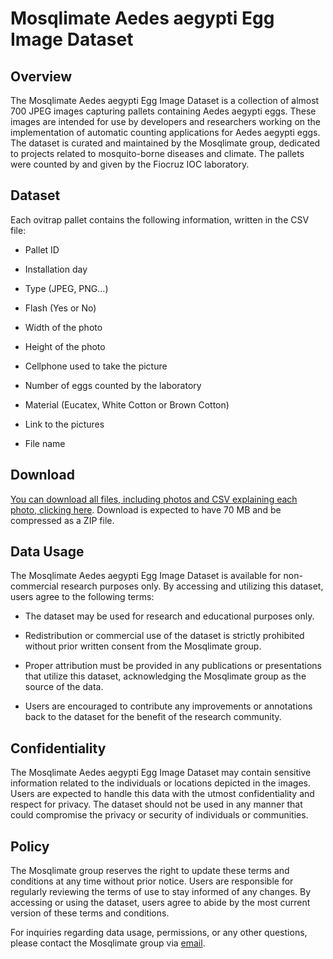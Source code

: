 # Mosqlimate Aedes aegypti Egg Image Dataset

## Overview
The Mosqlimate Aedes aegypti Egg Image Dataset is a collection of almost 700 JPEG images capturing pallets containing Aedes aegypti eggs. These images are intended for use by developers and researchers working on the implementation of automatic counting applications for Aedes aegypti eggs. The dataset is curated and maintained by the Mosqlimate group, dedicated to projects related to mosquito-borne diseases and climate. The pallets were counted by and given by the Fiocruz IOC laboratory.

## Dataset

Each ovitrap pallet contains the following information, written in the CSV file:

- Pallet ID
 
- Installation day
 
- Type (JPEG, PNG…)
 
- Flash (Yes or No)
 
- Width of the photo
 
- Height of the photo
 
- Cellphone used to take the picture
 
- Number of eggs counted by the laboratory 
 
- Material (Eucatex, White Cotton or Brown Cotton)
 
- Link to the pictures
 
- File name 

## Download

[You can download all files, including photos and CSV explaining each photo, clicking here](https://api.mosqlimate.org/datastore/aedes-imgs-dataset/). Download is expected to have 70 MB and be compressed as a ZIP file.

## Data Usage
The Mosqlimate Aedes aegypti Egg Image Dataset is available for non-commercial research purposes only. By accessing and utilizing this dataset, users agree to the following terms:

- The dataset may be used for research and educational purposes only.

- Redistribution or commercial use of the dataset is strictly prohibited without prior written consent from the Mosqlimate group.

- Proper attribution must be provided in any publications or presentations that utilize this dataset, acknowledging the Mosqlimate group as the source of the data.

- Users are encouraged to contribute any improvements or annotations back to the dataset for the benefit of the research community.

## Confidentiality
The Mosqlimate Aedes aegypti Egg Image Dataset may contain sensitive information related to the individuals or locations depicted in the images. Users are expected to handle this data with the utmost confidentiality and respect for privacy. The dataset should not be used in any manner that could compromise the privacy or security of individuals or communities.

## Policy
The Mosqlimate group reserves the right to update these terms and conditions at any time without prior notice. Users are responsible for regularly reviewing the terms of use to stay informed of any changes. By accessing or using the dataset, users agree to abide by the most current version of these terms and conditions.

For inquiries regarding data usage, permissions, or any other questions, please contact the Mosqlimate group via [email](mailto:flavio.codeco.coelho@fgv.br).


